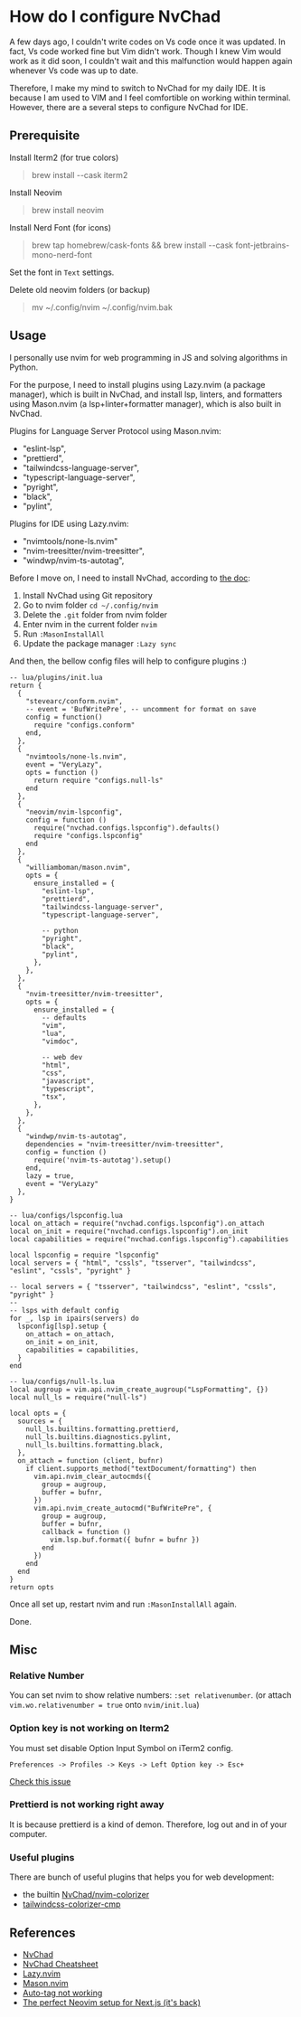 # How do I configure NvChad

A few days ago, I couldn't write codes on Vs code once it was updated. In fact, Vs code worked fine but Vim didn't work. Though I knew Vim would work as it did soon, I couldn't wait and this malfunction would happen again whenever Vs code was up to date.

Therefore, I make my mind to switch to NvChad for my daily IDE. It is because I am used to VIM and I feel comfortible on working within terminal. However, there are a several steps to configure NvChad for IDE.

## Prerequisite

Install Iterm2 (for true colors)

> brew install --cask iterm2

Install Neovim

> brew install neovim

Install Nerd Font (for icons)

> brew tap homebrew/cask-fonts && brew install --cask font-jetbrains-mono-nerd-font

Set the font in `Text` settings.

Delete old neovim folders (or backup)

> mv ~/.config/nvim ~/.config/nvim.bak

## Usage

I personally use nvim for web programming in JS and solving algorithms in Python.

For the purpose, I need to install plugins using Lazy.nvim (a package manager), which is built in NvChad, and install lsp, linters, and formatters using Mason.nvim (a lsp+linter+formatter manager), which is also built in NvChad.

Plugins for Language Server Protocol using Mason.nvim:

- "eslint-lsp",
- "prettierd",
- "tailwindcss-language-server",
- "typescript-language-server",
- "pyright",
- "black",
- "pylint",

Plugins for IDE using Lazy.nvim:

- "nvimtools/none-ls.nvim"
- "nvim-treesitter/nvim-treesitter",
- "windwp/nvim-ts-autotag",

Before I move on, I need to install NvChad, according to [the doc](https://nvchad.com/docs/quickstart/install):

1. Install NvChad using Git repository
2. Go to nvim folder `cd ~/.config/nvim`
3. Delete the `.git` folder from nvim folder
4. Enter nvim in the current folder `nvim`
5. Run `:MasonInstallAll`
6. Update the package manager `:Lazy sync`

And then, the bellow config files will help to configure plugins :)

```
-- lua/plugins/init.lua
return {
  {
    "stevearc/conform.nvim",
    -- event = 'BufWritePre', -- uncomment for format on save
    config = function()
      require "configs.conform"
    end,
  },
  {
    "nvimtools/none-ls.nvim",
    event = "VeryLazy",
    opts = function ()
      return require "configs.null-ls"
    end
  },
  {
    "neovim/nvim-lspconfig",
    config = function ()
      require("nvchad.configs.lspconfig").defaults()
      require "configs.lspconfig"
    end
  },
  {
    "williamboman/mason.nvim",
    opts = {
      ensure_installed = {
        "eslint-lsp",
        "prettierd",
        "tailwindcss-language-server",
        "typescript-language-server",

        -- python
        "pyright",
        "black",
        "pylint",
      },
    },
  },
  {
    "nvim-treesitter/nvim-treesitter",
    opts = {
      ensure_installed = {
        -- defaults
        "vim",
        "lua",
        "vimdoc",

        -- web dev
        "html",
        "css",
        "javascript",
        "typescript",
        "tsx",
      },
    },
  },
  {
    "windwp/nvim-ts-autotag",
    dependencies = "nvim-treesitter/nvim-treesitter",
    config = function ()
      require('nvim-ts-autotag').setup()
    end,
    lazy = true,
    event = "VeryLazy"
  },
}

```

```
-- lua/configs/lspconfig.lua
local on_attach = require("nvchad.configs.lspconfig").on_attach
local on_init = require("nvchad.configs.lspconfig").on_init
local capabilities = require("nvchad.configs.lspconfig").capabilities

local lspconfig = require "lspconfig"
local servers = { "html", "cssls", "tsserver", "tailwindcss", "eslint", "cssls", "pyright" }

-- local servers = { "tsserver", "tailwindcss", "eslint", "cssls", "pyright" }
--
-- lsps with default config
for _, lsp in ipairs(servers) do
  lspconfig[lsp].setup {
    on_attach = on_attach,
    on_init = on_init,
    capabilities = capabilities,
  }
end
```

```
-- lua/configs/null-ls.lua
local augroup = vim.api.nvim_create_augroup("LspFormatting", {})
local null_ls = require("null-ls")

local opts = {
  sources = {
    null_ls.builtins.formatting.prettierd,
    null_ls.builtins.diagnostics.pylint,
    null_ls.builtins.formatting.black,
  },
  on_attach = function (client, bufnr)
    if client.supports_method("textDocument/formatting") then
      vim.api.nvim_clear_autocmds({
        group = augroup,
        buffer = bufnr,
      })
      vim.api.nvim_create_autocmd("BufWritePre", {
        group = augroup,
        buffer = bufnr,
        callback = function ()
          vim.lsp.buf.format({ bufnr = bufnr })
        end
      })
    end
  end
}
return opts

```

Once all set up, restart nvim and run `:MasonInstallAll` again.

Done.

## Misc

### Relative Number

You can set nvim to show relative numbers: `:set relativenumber`.
(or attach `vim.wo.relativenumber = true` onto `nvim/init.lua`)

### Option key is not working on Iterm2

You must set disable Option Input Symbol on iTerm2 config.

```
Preferences -> Profiles -> Keys -> Left Option key -> Esc+
```

[Check this issue](https://github.com/NvChad/NvChad/issues/897#issuecomment-1081693338)

### Prettierd is not working right away

It is because prettierd is a kind of demon. Therefore, log out and in of your computer.

### Useful plugins

There are bunch of useful plugins that helps you for web development:

- the builtin [NvChad/nvim-colorizer](https://github.com/NvChad/nvim-colorizer.lua)
- [tailwindcss-colorizer-cmp](https://github.com/roobert/tailwindcss-colorizer-cmp.nvim?tab=readme-ov-file)

## References

- [NvChad](https://nvchad.com/docs/quickstart/install)
- [NvChad Cheatsheet](https://nvchad.com/docs/features/#nvcheatsheet)
- [Lazy.nvim](http://www.lazyvim.org)
- [Mason.nvim](https://github.com/williamboman/mason.nvim)
- [Auto-tag not working](https://github.com/windwp/nvim-ts-autotag/issues/64#issuecomment-1509722026)
- [The perfect Neovim setup for Next.js (it's back)](https://www.youtube.com/watch?v=8um8OYwvz3c)
